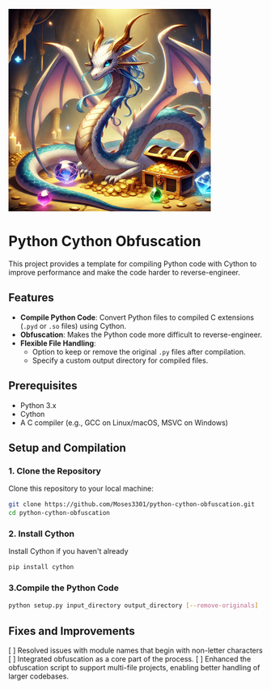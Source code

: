 ﻿![Dragon Guarding Treasure](images/dragon.png)

# Python Cython Obfuscation

This project provides a template for compiling Python code with Cython to improve performance and make the code harder to reverse-engineer.

## Features

- **Compile Python Code**: Convert Python files to compiled C extensions (`.pyd` or `.so` files) using Cython.
- **Obfuscation**: Makes the Python code more difficult to reverse-engineer.
- **Flexible File Handling**:
  - Option to keep or remove the original `.py` files after compilation.
  - Specify a custom output directory for compiled files.

## Prerequisites

- Python 3.x
- Cython
- A C compiler (e.g., GCC on Linux/macOS, MSVC on Windows)

## Setup and Compilation

### 1. Clone the Repository

Clone this repository to your local machine:

```bash
git clone https://github.com/Moses3301/python-cython-obfuscation.git
cd python-cython-obfuscation
```

### 2. Install Cython

Install Cython if you haven't already

```bash
pip install cython
```

### 3.Compile the Python Code

```bash
python setup.py input_directory output_directory [--remove-originals]
```


## Fixes and Improvements 
[ ] Resolved issues with module names that begin with non-letter characters
[ ] Integrated obfuscation as a core part of the process.
[ ] Enhanced the obfuscation script to support multi-file projects, enabling better handling of larger codebases.

